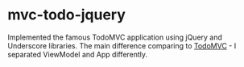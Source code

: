 # mvc-todo-jquery
Implemented the famous TodoMVC application using jQuery and Underscore libraries. The main difference comparing to [TodoMVC](http://todomvc.com/examples/jquery/#/all) - I separated ViewModel and App differently.
